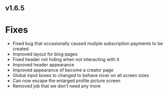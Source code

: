 v1.6.5
---

# Fixes

- Fixed bug that occasionally caused mutiple subscription payments to be created
- Improved layout for blog pages
- Fixed header not hiding when not interacting with it
- Improved header appearance
- Improved appearance of become a creator page
- Global input boxes to changed to behave nicer on all screen sizes
- Can now escape the enlarged profile picture screen
- Removed job that we don't need any more
